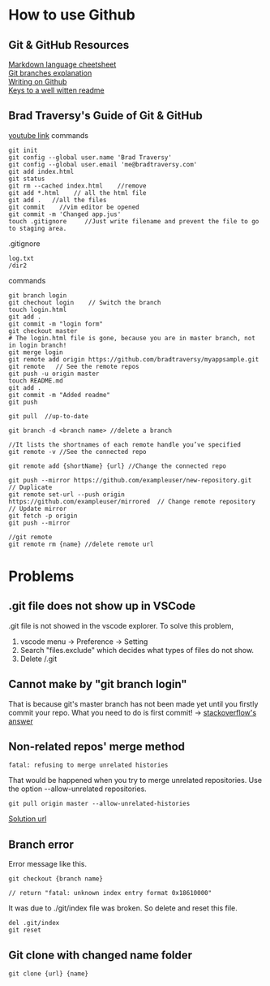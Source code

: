 # How to use Github

## Git & GitHub Resources
[Markdown language cheetsheet](https://guides.github.com/pdfs/markdown-cheatsheet-online.pdf)  
[Git branches explanation](https://git-scm.com/book/en/v2/Git-Branching-Basic-Branching-and-Merging)  
[Writing on Github](https://docs.github.com/en/free-pro-team@latest/github/writing-on-github)  
[Keys to a well witten readme](https://medium.com/chingu/keys-to-a-well-written-readme-55c53d34fe6d)  

## Brad Traversy's Guide of Git & GitHub
[youtube link](https://www.youtube.com/watch?v=SWYqp7iY_Tc)
commands
```
git init
git config --global user.name 'Brad Traversy'
git config --global user.email 'me@bradtraversy.com'
git add index.html
git status
git rm --cached index.html    //remove
git add *.html    // all the html file
git add .   //all the files
git commit    //vim editor be opened 
git commit -m 'Changed app.jus'
touch .gitignore     //Just write filename and prevent the file to go to staging area.
```
.gitignore
```
log.txt
/dir2
```
commands
```
git branch login
git chechout login    // Switch the branch
touch login.html
git add .
git commit -m "login form"
git checkout master
# The login.html file is gone, because you are in master branch, not in login branch!
git merge login
git remote add origin https://github.com/bradtraversy/myappsample.git
git remote   // See the remote repos
git push -u origin master
touch README.md
git add .
git commit -m "Added readme"
git push

git pull  //up-to-date

git branch -d <branch name> //delete a branch

//It lists the shortnames of each remote handle you’ve specified
git remote -v //See the connected repo

git remote add {shortName} {url} //Change the connected repo

git push --mirror https://github.com/exampleuser/new-repository.git  // Duplicate
git remote set-url --push origin https://github.com/exampleuser/mirrored  // Change remote repository
// Update mirror
git fetch -p origin
git push --mirror

//git remote
git remote rm {name} //delete remote url
```






# Problems
## .git file does not show up in VSCode
.git file is not showed in the vscode explorer. To solve this problem,
1. vscode menu -> Preference -> Setting
2. Search "files.exclude" which decides what types of files do not show.
3. Delete /.git

## Cannot make by "git branch login"
That is because git's master branch has not been made yet until you firstly commit your repo.
What you need to do is first commit! -> [stackoverflow's answer](https://stackoverflow.com/questions/9162271/fatal-not-a-valid-object-name-master/9162347)

## Non-related repos' merge method
```
fatal: refusing to merge unrelated histories
```
That would be happened when you try to merge unrelated repositories.
Use the option --allow-unrelated repositories.
```
git pull origin master --allow-unrelated-histories
```

[Solution url](https://www.educative.io/edpresso/the-fatal-refusing-to-merge-unrelated-histories-git-error)

## Branch error
Error message like this.
```
git checkout {branch name}

// return "fatal: unknown index entry format 0x18610000"
```
It was due to ./git/index file was broken. So delete and reset this file.
```
del .git/index
git reset
```

## Git clone with changed name folder
```
git clone {url} {name}
```









